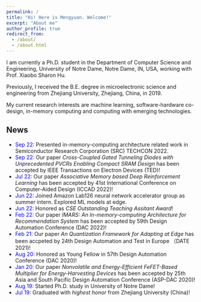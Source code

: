 ```yaml
---
permalink: /
title: "Hi! Here is Mengyuan. Welcome!"
excerpt: "About me"
author_profile: true
redirect_from: 
  - /about/
  - /about.html
---
```


I am currently a Ph.D. student in the Department of Computer Science and Engineering, University of Notre Dame, Notre Dame, IN, USA, working with Prof. Xiaobo Sharon Hu. 


Previously, I received the B.E. degree in microelectronic science and engineering from Zhejiang University, Zhejiang, China, in 2019.

My current research interests are machine learning, software-hardware co-design, in-memory computing  and computing with emerging technologies.

## News
- <span style="color:blue">Sep 22:</span> Presented in-memory-computing architecture related work in Semiconductor Research Corporation (SRC) TECHCON 2022.
- <span style="color:blue">Sep 22:</span>  Our paper *Cross-Coupled Gated Tunneling Diodes with Unprecedented PVCRs Enabling Compact SRAM Design* has been accepted by IEEE Transactions on Electron Devices (TED)!
- <span style="color:blue">Jul 22:</span>   Our paper *Associative Memory based Deep Reinforcement Learning* has been accepted by 41st International Conference on Computer-Aided Design (ICCAD 2022)!
- <span style="color:blue">Jun 22:</span> Joined Amazon Lab126 neural network accelerator group as summer intern. Explored ML models at edge.
- <span style="color:blue">Jun 22:</span> Honored as *CSE Outstanding Teaching Assitant Award*! 
- <span style="color:blue">Feb 22:</span>  Our paper *IMARS: An In-memory-computing Architecture for Recommendation System* has been accepted by 59th Design Automation Conference (DAC 2022)!
- <span style="color:blue">Feb 21:</span> Our paper *An Quantization Framework for Adapting at Edge* has been accpeted by 24th Design Automation and Test in Europe （DATE 2021)!
- <span style="color:blue">Aug 20:</span> Honored as Young Fellow in 57th Design Automation Conference (DAC 2020)!
- <span style="color:blue">Jan 20:</span> Our paper *Nonvolatile and Energy-Efficient FeFET-Based Multiplier for Energy-Harvesting Devices* has been accepted by 25th Asia and South Pacific Design Automation Conference (ASP-DAC 2020)!
- <span style="color:blue">Aug 19:</span>  Started Ph.D. study in University of Notre Dame!
- <span style="color:blue">Jul 19:</span>  Graduated with *highest honor* from Zhejiang University (China)!

